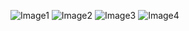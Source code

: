 ![Image1](https://drive.google.com/uc?export=view&id=1kCnPrYRD7XeO9XdewHnAqWvrpDOGVbg1)
![Image2](https://drive.google.com/uc?export=view&id=MyG42HqTBvpxGRf3gxAUF)
![Image3](https://drive.google.com/uc?export=view&id=1H69kiuC2dISsPUkhVhIlGc4ahijAwdx2)
![Image4](https://drive.google.com/uc?export=view&id=1HKHDLnscZ4-MyG42HqTBvpxGRf3gxAUF)

